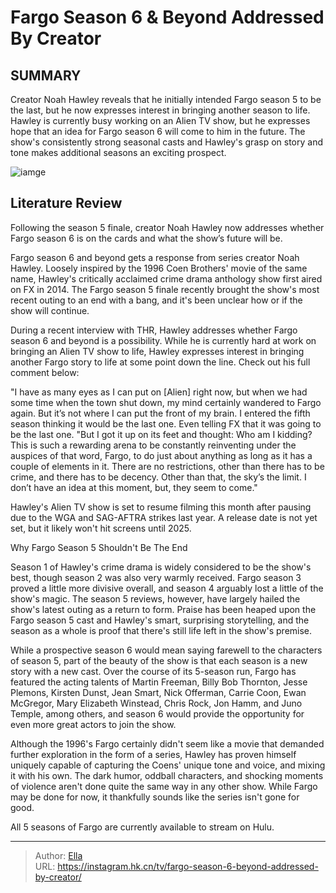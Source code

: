 # Fargo Season 6 &amp; Beyond Addressed By Creator


## SUMMARY 



  Creator Noah Hawley reveals that he initially intended Fargo season 5 to be the last, but he now expresses interest in bringing another season to life.   Hawley is currently busy working on an Alien TV show, but he expresses hope that an idea for Fargo season 6 will come to him in the future.   The show&#39;s consistently strong seasonal casts and Hawley&#39;s grasp on story and tone makes additional seasons an exciting prospect.  

![iamge](https://static1.srcdn.com/wordpress/wp-content/uploads/2024/01/martin-freeman-in-fargo-season-1-juxtaposed-with-jon-hamm-in-fargo-season-5.jpg)

## Literature Review

Following the season 5 finale, creator Noah Hawley now addresses whether Fargo season 6 is on the cards and what the show’s future will be.




Fargo season 6 and beyond gets a response from series creator Noah Hawley. Loosely inspired by the 1996 Coen Brothers&#39; movie of the same name, Hawley&#39;s critically acclaimed crime drama anthology show first aired on FX in 2014. The Fargo season 5 finale recently brought the show&#39;s most recent outing to an end with a bang, and it&#39;s been unclear how or if the show will continue.




During a recent interview with THR, Hawley addresses whether Fargo season 6 and beyond is a possibility. While he is currently hard at work on bringing an Alien TV show to life, Hawley expresses interest in bringing another Fargo story to life at some point down the line. Check out his full comment below:


&#34;I have as many eyes as I can put on [Alien] right now, but when we had some time when the town shut down, my mind certainly wandered to Fargo again. But it’s not where I can put the front of my brain. I entered the fifth season thinking it would be the last one. Even telling FX that it was going to be the last one.
&#34;But I got it up on its feet and thought: Who am I kidding? This is such a rewarding arena to be constantly reinventing under the auspices of that word, Fargo, to do just about anything as long as it has a couple of elements in it. There are no restrictions, other than there has to be crime, and there has to be decency. Other than that, the sky’s the limit. I don’t have an idea at this moment, but, they seem to come.&#34;







Hawley&#39;s Alien TV show is set to resume filming this month after pausing due to the WGA and SAG-AFTRA strikes last year. A release date is not yet set, but it likely won&#39;t hit screens until 2025. 




  


 Why Fargo Season 5 Shouldn&#39;t Be The End 
          

Season 1 of Hawley&#39;s crime drama is widely considered to be the show&#39;s best, though season 2 was also very warmly received. Fargo season 3 proved a little more divisive overall, and season 4 arguably lost a little of the show&#39;s magic. The season 5 reviews, however, have largely hailed the show&#39;s latest outing as a return to form. Praise has been heaped upon the Fargo season 5 cast and Hawley&#39;s smart, surprising storytelling, and the season as a whole is proof that there&#39;s still life left in the show&#39;s premise.




While a prospective season 6 would mean saying farewell to the characters of season 5, part of the beauty of the show is that each season is a new story with a new cast. Over the course of its 5-season run, Fargo has featured the acting talents of Martin Freeman, Billy Bob Thornton, Jesse Plemons, Kirsten Dunst, Jean Smart, Nick Offerman, Carrie Coon, Ewan McGregor, Mary Elizabeth Winstead, Chris Rock, Jon Hamm, and Juno Temple, among others, and season 6 would provide the opportunity for even more great actors to join the show.

Although the 1996&#39;s Fargo certainly didn&#39;t seem like a movie that demanded further exploration in the form of a series, Hawley has proven himself uniquely capable of capturing the Coens&#39; unique tone and voice, and mixing it with his own. The dark humor, oddball characters, and shocking moments of violence aren&#39;t done quite the same way in any other show. While Fargo may be done for now, it thankfully sounds like the series isn&#39;t gone for good.






All 5 seasons of Fargo are currently available to stream on Hulu.






---

> Author: [Ella](https://instagram.hk.cn/)  
> URL: https://instagram.hk.cn/tv/fargo-season-6-beyond-addressed-by-creator/  

